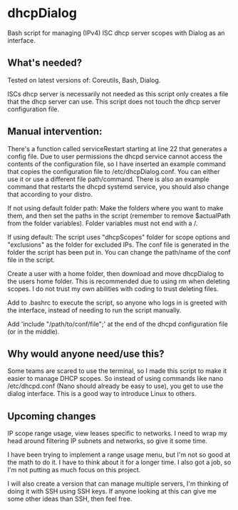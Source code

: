 # dhcpDialog
Bash script for managing (IPv4) ISC dhcp server scopes with Dialog as an interface.

## What's needed?

Tested on latest versions of: Coreutils, Bash, Dialog.

ISCs dhcp server is necessarily not needed as this script only creates a file that the dhcp server can use. This script does not touch the dhcp server configuration file.

## Manual intervention:

There's a function called serviceRestart starting at line 22 that generates a config file. Due to user permissions the dhcpd service cannot access the contents of the configuration file, so I have inserted an example command that copies the configuration file to /etc/dhcpDialog.conf. You can either use it or use a different file path/command. There is also an example command that restarts the dhcpd systemd service, you should also change that according to your distro.

If not using default folder path: Make the folders where you want to make them, and then set the paths in the script (remember to remove $actualPath from the folder variables). Folder variables must not end with a /.

If using default: The script uses "dhcpScopes" folder for scope options and "exclusions" as the folder for excluded IPs. The conf file is generated in the folder the script has been put in. You can change the path/name of the conf file in the script. 

Create a user with a home folder, then download and move dhcpDialog to the users home folder. This is recommended due to using rm when deleting scopes. I do not trust my own abilities with coding to trust deleting files.

Add to .bashrc to execute the script, so anyone who logs in is greeted with the interface, instead of needing to run the script manually.

Add 'include "/path/to/conf/file";' at the end of the dhcpd configuration file (or in the middle).



## Why would anyone need/use this?

Some teams are scared to use the terminal, so I made this script to make it easier to manage DHCP scopes. So instead of using commands like nano /etc/dhcpd.conf (Nano should already be easy to use), you get to use the dialog interface. This is a good way to introduce Linux to others.


## Upcoming changes

IP scope range usage, view leases specific to networks. I need to wrap my head around filtering IP subnets and networks, so give it some time.

I have been trying to implement a range usage menu, but I'm not so good at the math to do it. I have to think about it for a longer time. I also got a job, so I'm not putting as much focus on this project.

I will also create a version that can manage multiple servers, I'm thinking of doing it with SSH using SSH keys. If anyone looking at this can give me some other ideas than SSH, then feel free.
